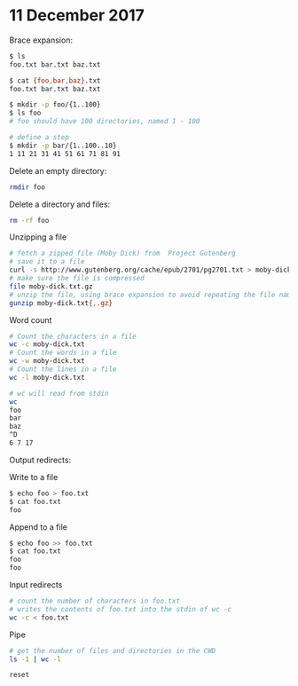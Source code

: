# 11 December 2017

Brace expansion:

```zsh
$ ls
foo.txt bar.txt baz.txt

$ cat {foo,bar,baz}.txt
foo.txt bar.txt baz.txt

$ mkdir -p foo/{1..100}
$ ls foo
# foo should have 100 directories, named 1 - 100

# define a step
$ mkdir -p bar/{1..100..10}
1 11 21 31 41 51 61 71 81 91
```

Delete an empty directory:

```zsh
rmdir foo
```

Delete a directory and files:

```zsh
rm -rf foo
```

Unzipping a file

```zsh
# fetch a zipped file (Moby Dick) from  Project Gutenberg
# save it to a file
curl -s http://www.gutenberg.org/cache/epub/2701/pg2701.txt > moby-dick.txt.gz
# make sure the file is compressed
file moby-dick.txt.gz
# unzip the file, using brace expansion to avoid repeating the file name
gunzip moby-dick.txt{,.gz}
```

Word count

```zsh
# Count the characters in a file
wc -c moby-dick.txt
# Count the words in a file
wc -w moby-dick.txt
# Count the lines in a file
wc -l moby-dick.txt

# wc will read from stdin
wc
foo
bar
baz
^D
6 7 17
```

Output redirects:

Write to a file

```bash
$ echo foo > foo.txt
$ cat foo.txt
foo
```

Append to a file

```bash
$ echo foo >> foo.txt
$ cat foo.txt
foo
foo
```

Input redirects

```bash
# count the number of characters in foo.txt
# writes the contents of foo.txt into the stdin of wc -c
wc -c < foo.txt
```

Pipe

```zsh
# get the number of files and directories in the CWD
ls -1 | wc -l
```

```
reset
```
